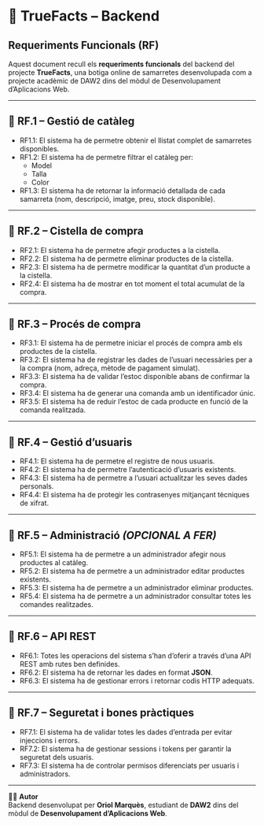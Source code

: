 # 🛒 TrueFacts – Backend

## Requeriments Funcionals (RF)

Aquest document recull els **requeriments funcionals** del backend del projecte **TrueFacts**, una botiga online de samarretes desenvolupada com a projecte acadèmic de DAW2 dins del mòdul de Desenvolupament d’Aplicacions Web.

---

## 📌 RF.1 – Gestió de catàleg

- RF1.1: El sistema ha de permetre obtenir el llistat complet de samarretes disponibles.
- RF1.2: El sistema ha de permetre filtrar el catàleg per:
  - Model
  - Talla
  - Color
- RF1.3: El sistema ha de retornar la informació detallada de cada samarreta (nom, descripció, imatge, preu, stock disponible).

---

## 📌 RF.2 – Cistella de compra

- RF2.1: El sistema ha de permetre afegir productes a la cistella.
- RF2.2: El sistema ha de permetre eliminar productes de la cistella.
- RF2.3: El sistema ha de permetre modificar la quantitat d’un producte a la cistella.
- RF2.4: El sistema ha de mostrar en tot moment el total acumulat de la compra.

---

## 📌 RF.3 – Procés de compra

- RF3.1: El sistema ha de permetre iniciar el procés de compra amb els productes de la cistella.
- RF3.2: El sistema ha de registrar les dades de l’usuari necessàries per a la compra (nom, adreça, mètode de pagament simulat).
- RF3.3: El sistema ha de validar l’estoc disponible abans de confirmar la compra.
- RF3.4: El sistema ha de generar una comanda amb un identificador únic.
- RF3.5: El sistema ha de reduir l’estoc de cada producte en funció de la comanda realitzada.

---

## 📌 RF.4 – Gestió d’usuaris

- RF4.1: El sistema ha de permetre el registre de nous usuaris.
- RF4.2: El sistema ha de permetre l’autenticació d’usuaris existents.
- RF4.3: El sistema ha de permetre a l’usuari actualitzar les seves dades personals.
- RF4.4: El sistema ha de protegir les contrasenyes mitjançant tècniques de xifrat.

---

## 📌 RF.5 – Administració _(OPCIONAL A FER)_

- RF5.1: El sistema ha de permetre a un administrador afegir nous productes al catàleg.
- RF5.2: El sistema ha de permetre a un administrador editar productes existents.
- RF5.3: El sistema ha de permetre a un administrador eliminar productes.
- RF5.4: El sistema ha de permetre a un administrador consultar totes les comandes realitzades.

---

## 📌 RF.6 – API REST

- RF6.1: Totes les operacions del sistema s’han d’oferir a través d’una API REST amb rutes ben definides.
- RF6.2: El sistema ha de retornar les dades en format **JSON**.
- RF6.3: El sistema ha de gestionar errors i retornar codis HTTP adequats.

---

## 📌 RF.7 – Seguretat i bones pràctiques

- RF7.1: El sistema ha de validar totes les dades d’entrada per evitar injeccions i errors.
- RF7.2: El sistema ha de gestionar sessions i tokens per garantir la seguretat dels usuaris.
- RF7.3: El sistema ha de controlar permisos diferenciats per usuaris i administradors.

---

👨‍💻 **Autor**  
Backend desenvolupat per **Oriol Marquès**, estudiant de **DAW2** dins del mòdul de **Desenvolupament d’Aplicacions Web**.
